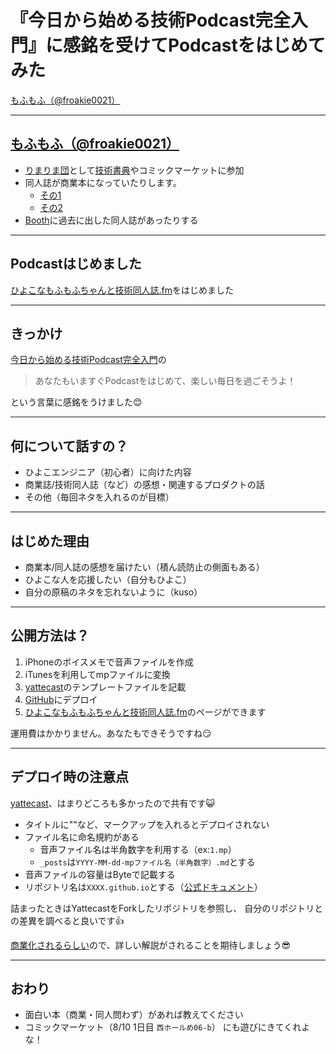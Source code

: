 # 『今日から始める技術Podcast完全入門』に感銘を受けてPodcastをはじめてみた

[もふもふ（@froakie0021）](https://twitter.com/froakie0021?lang=ja)

---

## [もふもふ（@froakie0021）](https://twitter.com/froakie0021?lang=ja)

* [りまりま団](https://techbookfest.org/event/tbf04/circle/14530001)として[技術書典](https://techbookfest.org/)やコミックマーケットに参加
* 同人誌が商業本になっていたりします。
  + [その1](https://thinkit.co.jp/article/13857)
  + [その2](https://www.amazon.co.jp/Introduction-Elastic-%E3%81%93%E3%82%8C%E3%81%8B%E3%82%89%E3%81%AF%E3%81%98%E3%82%81%E3%82%8B%E3%83%87%E3%83%BC%E3%82%BF%E5%8F%8E%E9%9B%86-%E6%8A%80%E8%A1%93%E6%9B%B8%E5%85%B8%E3%82%B7%E3%83%AA%E3%83%BC%E3%82%BA-NextPublishing/dp/4844398296/ref=sr_1_sc_1?s=books&ie=UTF8&qid=1529118584&sr=1-1-spell&keywords=Elasti+Stack+6)
* [Booth](https://mofu-mofu.booth.pm/)に過去に出した同人誌があったりする

---

## Podcastはじめました

[ひよこなもふもふちゃんと技術同人誌.fm](https://mofumofu2.github.io/hiyokoMofu-fm/)をはじめました

---

## きっかけ

[今日から始める技術Podcast完全入門](https://booth.pm/ja/items/828339)の

> あなたもいますぐPodcastをはじめて、楽しい毎日を過ごそうよ！

という言葉に感銘をうけました😊

---

## 何について話すの？

* ひよこエンジニア（初心者）に向けた内容
* 商業誌/技術同人誌（など）の感想・関連するプロダクトの話
* その他（毎回ネタを入れるのが目標）

---

## はじめた理由

* 商業本/同人誌の感想を届けたい（積ん読防止の側面もある）
* ひよこな人を応援したい（自分もひよこ）
* 自分の原稿のネタを忘れないように（kuso）

---

## 公開方法は？

1. iPhoneのボイスメモで音声ファイルを作成
2. iTunesを利用してmpファイルに変換
3. [yattecast](https://github.com/r7kamura/yattecast)のテンプレートファイルを記載
4. [GitHub](https://github.com/MofuMofu2/hiyokoMofu-fm)にデプロイ
5. [ひよこなもふもふちゃんと技術同人誌.fm](https://mofumofu2.github.io/hiyokoMofu-fm/)のページができます

運用費はかかりません。あなたもできそうですね😏

---

## デプロイ時の注意点

[yattecast](https://github.com/r7kamura/yattecast)、はまりどころも多かったので共有です😺

* タイトルに""など、マークアップを入れるとデプロイされない
* ファイル名に命名規約がある
  - 音声ファイル名は半角数字を利用する（ex:``1.mp``）
  - ``_posts``は``YYYY-MM-dd-mpファイル名（半角数字）.md``とする
* 音声ファイルの容量はByteで記載する
* リポジトリ名は``XXXX.github.io``とする（[公式ドキュメント](https://pages.github.com/)）

詰まったときはYattecastをForkしたリポジトリを参照し、
自分のリポジトリとの差異を調べると良いです👍

[商業化されるらしい](https://yatteiki.fm/episode/54)ので、詳しい解説がされることを期待しましょう😎

---

## おわり

* 面白い本（商業・同人問わず）があれば教えてください
* コミックマーケット（8/10 1日目 ``西ホールめ06-b``）
  にも遊びにきてくれよな！